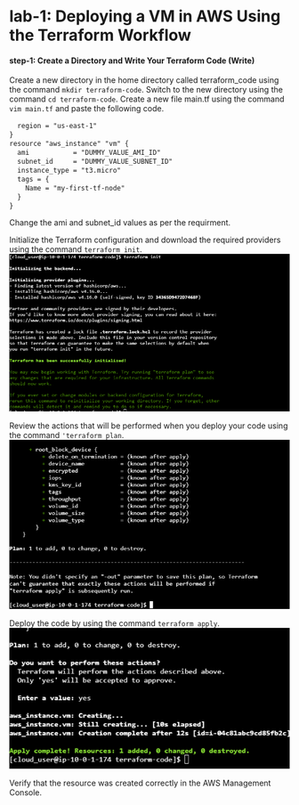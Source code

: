 # lab-1: Deploying a VM in AWS Using the Terraform Workflow

#### step-1: Create a Directory and Write Your Terraform Code (Write)
Create a new directory in the home directory called terraform_code using the command `mkdir terraform-code`.
Switch to the new directory using the command `cd terraform-code`.
Create a new file main.tf using the command `vim main.tf` and paste the following code.
```provider "aws" {
  region = "us-east-1"
}
resource "aws_instance" "vm" {
  ami           = "DUMMY_VALUE_AMI_ID"
  subnet_id     = "DUMMY_VALUE_SUBNET_ID"
  instance_type = "t3.micro"
  tags = {
    Name = "my-first-tf-node"
  }
}
```
Change the ami and subnet_id values as per the requirment.

Initialize the Terraform configuration and download the required providers using the command `terraform init`.
![1](outputs/pic1.PNG)

Review the actions that will be performed when you deploy your code using the command `'terraform plan`.
![1](outputs/pic2.PNG)

Deploy the code by using the command `terraform apply`.
![1](outputs/pic3.PNG)

Verify that the resource was created correctly in the AWS Management Console.

